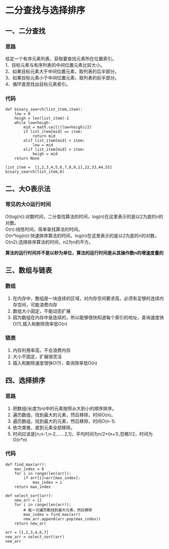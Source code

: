 # 二分查找与选择排序
## 一、二分查找
### 思路
给定一个有序元素列表，获取要查找元素所在位置索引。</br>
1、目标元素与有序列表的中间位置元素比较大小。</br>
2、如果目标元素大于中间位置元素，取列表的后半部分。</br>
3、如果目标元素小于中间位置元素，取列表的前半部分。</br>
4、循环直至找出目标元素索引。</br>
### 代码

    def binary_search(list_item,item):
        low = 0
        heigh = len(list_item)-1
        while low<heigh:
            mid = math.ceil((low+heigh)/2)
            if list_item[mid] == item:
                return mid
            elif list_item[mid] < item:
                low = mid
            elif list_item[mid] > item:
                heigh = mid
        return None

    list_item =  [1,2,3,4,5,6,7,8,9,11,22,33,44,55]
    binary_search(list_item,8)

## 二、大O表示法
### 常见的大O运行时间
O(log(n)):对数时间，二分查找算法的时间，log(n)在这里表示的是以2为底的n的对数。</br>
O(n):线性时间，简单查找算法的时间。</br>
O(n*log(n)):快速排序算法的时间，log(n)在这里表示的是以2为底的n的对数。</br>
O(n2):选择排序算法的时间，n2为n的平方。</br>

**算法的运行时间并不是以秒为单位，算法的运行时间是从其操作数n的增速度量的**
## 三、数组与链表
### 数组
1. 在内存中，数组是一块连续的区域，对内存空间要求高，必须有足够的连续内存空间，可能浪费内存</br>
2. 数组大小固定，不能动态扩展</br>
3. 因为数组在内存中是连续的，所以能够很快知道每个索引的地址，查询速度快O(1),插入和删除效率低O(n)
### 链表
1. 内存利用率高，不会浪费内存</br>
2. 大小不固定，扩展很灵活</br>
3. 插入和删除速度很快O(1)，查询效率低O(n)
## 四、选择排序
### 思路
1. 把数组(长度为n)中的元素按照从大到小的顺序排序。</br>
2. 遍历数组，找到最大的元素，然后移除，时间O(n)。</br>
3. 遍历数组，找到最大的元素，然后移除，时间O(n-1).</br>
4. 依次类推，直到元素全部移除。</br>
5. 时间应该是[n,n-1,n-2,……2,1]，平均时间为n/2*(n+1),忽略1/2，时间为O(n*n)
### 代码

    def find_max(arr):
        max_index = 0
        for i in range(len(arr)):
            if arr[i]>arr[max_index]:
                max_index = i
        return max_index

    def select_sort(arr):
        new_arr = []
        for i in range(len(arr)):
            # 每一次遍历都找到最大元素，然后移除
            max_index = find_max(arr)
            new_arr.append(arr.pop(max_index))
        return new_arr

    arr = [1,2,3,4,6,7]
    new_arr = select_sort(arr)
    new_arr
